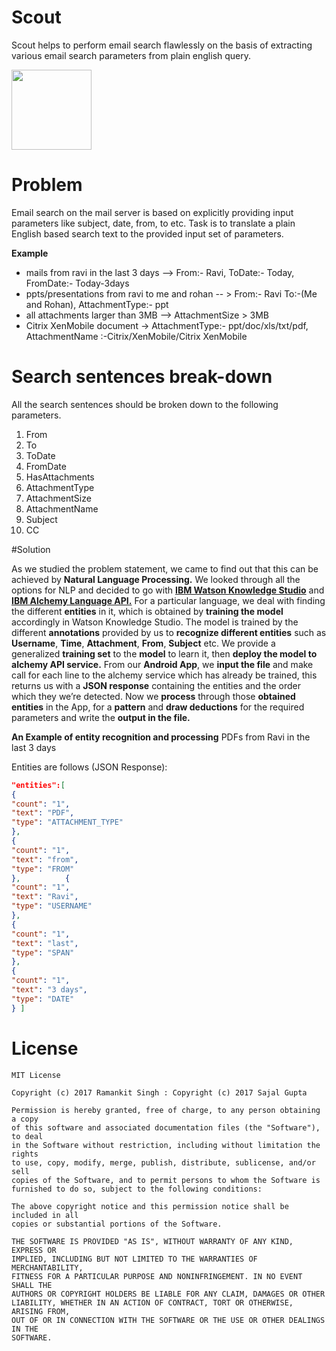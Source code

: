 # Scout
Scout helps to perform email search flawlessly on the basis of extracting various email search parameters from plain english query.

<img src="https://github.com/webianks/scout/blob/master/app/src/main/res/mipmap-xxxhdpi/ic_launcher.png" height="128" width="128" >

# Problem
Email search on the mail server is based on explicitly providing input parameters like subject,
date, from, to etc.
Task is to translate a plain English based search text to the provided input set of
parameters.

**Example**
<ul>
<li>mails from ravi in the last 3 days —&gt; From:- Ravi, ToDate:- Today, FromDate:- Today-3days</li>
<li>ppts/presentations from ravi to me and rohan -- &gt; From:- Ravi To:-(Me and Rohan), AttachmentType:- ppt</li>
<li>all attachments larger than 3MB —&gt; AttachmentSize &gt; 3MB</li>
<li>Citrix XenMobile document -&gt; AttachmentType:- ppt/doc/xls/txt/pdf, AttachmentName :-Citrix/XenMobile/Citrix XenMobile </li>
</ul>


# Search sentences break-down
All the search sentences should be broken down to the following parameters.

<ol>
<li>From</li>
<li>To</li>
<li>ToDate</li>
<li>FromDate</li>
<li>HasAttachments</li>
<li>AttachmentType</li>
<li>AttachmentSize</li>
<li>AttachmentName</li>
<li>Subject</li>
<li>CC</li>
</ol>

#Solution

As we studied the problem statement, we came to find out that this can be achieved by <b>Natural Language Processing.</b> We looked through all the options for NLP and decided to go with <a href="https://www.ibm.com/in-en/marketplace/supervised-machine-learning" target="_blank"><b>IBM Watson Knowledge Studio</b></a> and <a href="https://www.ibm.com/watson/developercloud/alchemy-language.html" target="_blank"><b>IBM Alchemy Language API.</b></a>
For a particular language, we deal with finding the different <b>entities</b> in it, which is obtained by <b>training the model</b> accordingly in Watson Knowledge Studio. The model is trained by the different <b>annotations</b> provided by us to <b>recognize different entities</b> such as <b>Username</b>, <b>Time</b>, <b>Attachment</b>, <b>From</b>, <b>Subject</b> etc. We provide a generalized <b>training set</b> to the <b>model</b> to learn it, then <b>deploy the model to alchemy API service.</b>
From our <b>Android App</b>, we <b>input the file</b> and make call for each line to the alchemy service which has already be trained, this returns us with a <b>JSON response</b> containing the entities and the order which they we’re detected.
Now we <b>process</b> through those <b>obtained entities</b> in the App, for a <b>pattern</b> and <b>draw deductions</b> for the required parameters and write the <b>output in the file.</b>


**An Example of entity recognition and processing**
	PDFs from Ravi in the last 3 days
  
Entities are follows (JSON Response):
```json
"entities":[ 		
{
"count": "1",
"text": "PDF",
"type": "ATTACHMENT_TYPE"
},			
{
"count": "1",
"text": "from",
"type": "FROM"
},			{
"count": "1",
"text": "Ravi",
"type": "USERNAME"
},		
{
"count": "1",
"text": "last",
"type": "SPAN"
},		
{
"count": "1",
"text": "3 days",
"type": "DATE"  
} ]
```




# License
```
MIT License

Copyright (c) 2017 Ramankit Singh : Copyright (c) 2017 Sajal Gupta

Permission is hereby granted, free of charge, to any person obtaining a copy
of this software and associated documentation files (the "Software"), to deal
in the Software without restriction, including without limitation the rights
to use, copy, modify, merge, publish, distribute, sublicense, and/or sell
copies of the Software, and to permit persons to whom the Software is
furnished to do so, subject to the following conditions:

The above copyright notice and this permission notice shall be included in all
copies or substantial portions of the Software.

THE SOFTWARE IS PROVIDED "AS IS", WITHOUT WARRANTY OF ANY KIND, EXPRESS OR
IMPLIED, INCLUDING BUT NOT LIMITED TO THE WARRANTIES OF MERCHANTABILITY,
FITNESS FOR A PARTICULAR PURPOSE AND NONINFRINGEMENT. IN NO EVENT SHALL THE
AUTHORS OR COPYRIGHT HOLDERS BE LIABLE FOR ANY CLAIM, DAMAGES OR OTHER
LIABILITY, WHETHER IN AN ACTION OF CONTRACT, TORT OR OTHERWISE, ARISING FROM,
OUT OF OR IN CONNECTION WITH THE SOFTWARE OR THE USE OR OTHER DEALINGS IN THE
SOFTWARE.
```
